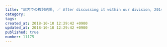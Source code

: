 ```yaml
---
title: "部内での検討結果, ／ After discussing it within our division, 2014-02-13"
category: 
tags: 
created_at: 2018-10-10 12:29:42 +0900
updated_at: 2018-10-10 12:29:42 +0900
published: true
number: 11175
---
```



